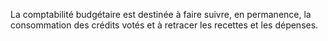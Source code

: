 La comptabilité budgétaire est destinée à faire suivre, en permanence, la consommation des crédits votés et à retracer les recettes et les dépenses.